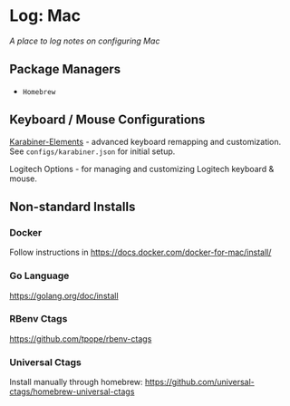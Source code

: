 # Log: Mac

_A place to log notes on configuring Mac_

## Package Managers

- `Homebrew`

## Keyboard / Mouse Configurations

[Karabiner-Elements](https://karabiner-elements.pqrs.org/) - advanced keyboard remapping and customization. See `configs/karabiner.json` for initial setup.

Logitech Options - for managing and customizing Logitech keyboard & mouse.

## Non-standard Installs

### Docker

Follow instructions in https://docs.docker.com/docker-for-mac/install/

### Go Language

https://golang.org/doc/install

### RBenv Ctags

https://github.com/tpope/rbenv-ctags

### Universal Ctags

Install manually through homebrew: https://github.com/universal-ctags/homebrew-universal-ctags
